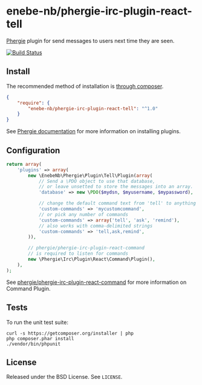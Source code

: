 # enebe-nb/phergie-irc-plugin-react-tell

[Phergie](http://github.com/phergie/phergie-irc-bot-react/) plugin for send messages to users next time they are seen.

[![Build Status](https://travis-ci.org/enebe-nb/phergie-irc-plugin-react-tell.svg?branch=master)](https://travis-ci.org/enebe-nb/phergie-irc-plugin-react-tell)

## Install

The recommended method of installation is [through composer](http://getcomposer.org).

```JSON
{
    "require": {
        "enebe-nb/phergie-irc-plugin-react-tell": "^1.0"
    }
}
```

See [Phergie documentation](https://github.com/phergie/phergie-irc-bot-react/wiki/Usage#plugins) for more information on installing plugins.

## Configuration

```php
return array(
    'plugins' => array(
        new \EnebeNb\Phergie\Plugin\Tell\Plugin(array(
            // Send a \PDO object to use that database,
            // or leave unsetted to store the messages into an array.
            'database' => new \PDO($mydsn, $myusername, $mypassword),

            // change the default command text from 'tell' to anything
            'custom-commands' => 'mycustomcommand',
            // or pick any number of commands
            'custom-commands' => array('tell', 'ask', 'remind'),
            // also works with comma-delimited strings
            'custom-commands' => 'tell,ask,remind',
        )),

        // phergie/phergie-irc-plugin-react-command
        // is required to listen for commands
        new \Phergie\Irc\Plugin\React\Command\Plugin(),
    ),
);
```

See [phergie/phergie-irc-plugin-react-command](https://github.com/phergie/phergie-irc-plugin-react-command) for more information on Command Plugin.

## Tests

To run the unit test suite:

```
curl -s https://getcomposer.org/installer | php
php composer.phar install
./vendor/bin/phpunit
```

## License

Released under the BSD License. See `LICENSE`.
